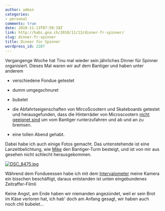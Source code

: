 ```yaml
---
author: admin
categories:
- personal
comments: true
date: 2010-11-13T07:59:19Z
link: http://habi.gna.ch/2010/11/13/dinner-fr-spinner/
slug: dinner-fr-spinner
title: Dinner für Spinner
wordpress_id: 2287
---
```


Vergangenge Woche hat Tinu mal wieder sein jährliches Dinner für Spinner organisiert. Dieses Mal waren wir auf dem Bantiger und haben unter anderem





  
  * verschiedene Fondue getestet


  
  * dumm umgegschnuret


  
  * bubelet


  
  * die Abfahrtseigenschaften von MircoScootern und Skateboards getestet und herausgefunden, dass die Hinterräder von Microscootern [nicht geeignet sind](http://www.flickr.com/photos/habi/5155809218/) um vom Bantiger runterzufahren und ab und an zu bremsen.


  
  * eine tollen Abend gehabt.




Dabei habe ich auch einige Fotos gemacht. Das untenstehende ist eine Lanzeitbelichtung, wie [Mike](http://www.michaelzwahlen.ch/) den Bantiger-Turm besteigt, und ist von mir aus gesehen nicht schlecht herausgekommen.




[![DSC_8475.jpg](http://habi.gna.ch/wp-content/uploads/2010/11/DSC_8475-tm.jpg)](http://habi.gna.ch/wp-content/uploads/2010/11/DSC_8475.jpg)

  



Während dem Fondueessen habe ich mit dem [Intervalometer](http://en.wikipedia.org/wiki/Intervalometer) meine Kamera ein bisschen beschäftigt, daraus entstanden ist unten eingebundenes Zeitraffer-Filmli




Keine Angst, am Ende haben wir niemanden angezündet, weil er sein Brot im Käse verloren hat, ich hab' doch am Anfang gesagt, wir haben auch noch chli bubelet...



